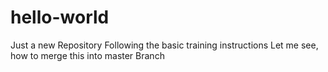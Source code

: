# hello-world
Just a new Repository
Following the basic training instructions
Let me see, how to merge this into master Branch
